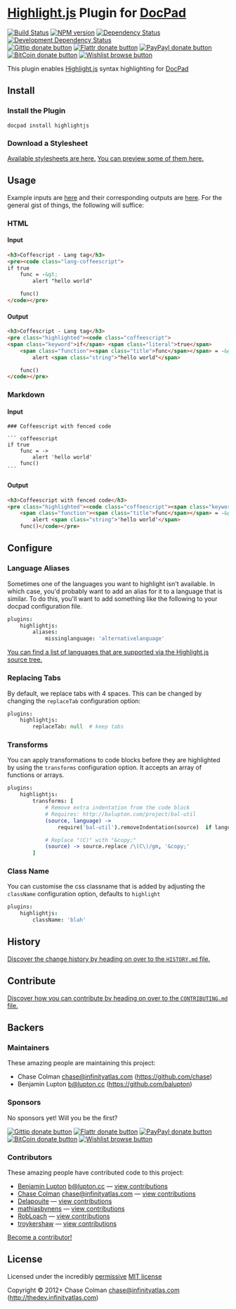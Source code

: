 # [Highlight.js](https://github.com/isagalaev/highlight.js) Plugin for [DocPad](http://docpad.org)

<!-- BADGES/ -->

[![Build Status](http://img.shields.io/travis-ci/docpad/docpad-plugin-highlightjs.png?branch=master)](http://travis-ci.org/docpad/docpad-plugin-highlightjs "Check this project's build status on TravisCI")
[![NPM version](http://badge.fury.io/js/docpad-plugin-highlightjs.png)](https://npmjs.org/package/docpad-plugin-highlightjs "View this project on NPM")
[![Dependency Status](https://david-dm.org/docpad/docpad-plugin-highlightjs.png?theme=shields.io)](https://david-dm.org/docpad/docpad-plugin-highlightjs)
[![Development Dependency Status](https://david-dm.org/docpad/docpad-plugin-highlightjs/dev-status.png?theme=shields.io)](https://david-dm.org/docpad/docpad-plugin-highlightjs#info=devDependencies)<br/>
[![Gittip donate button](http://img.shields.io/gittip/docpad.png)](https://www.gittip.com/docpad/ "Donate weekly to this project using Gittip")
[![Flattr donate button](http://img.shields.io/flattr/donate.png?color=yellow)](http://flattr.com/thing/344188/balupton-on-Flattr "Donate monthly to this project using Flattr")
[![PayPayl donate button](http://img.shields.io/paypal/donate.png?color=yellow)](https://www.paypal.com/cgi-bin/webscr?cmd=_s-xclick&hosted_button_id=QB8GQPZAH84N6 "Donate once-off to this project using Paypal")
[![BitCoin donate button](http://img.shields.io/bitcoin/donate.png?color=yellow)](https://coinbase.com/checkouts/9ef59f5479eec1d97d63382c9ebcb93a "Donate once-off to this project using BitCoin")
[![Wishlist browse button](http://img.shields.io/wishlist/browse.png?color=yellow)](http://amzn.com/w/2F8TXKSNAFG4V "Buy an item on our wishlist for us")

<!-- /BADGES -->


This plugin enables [Highlight.js](https://github.com/isagalaev/highlight.js) syntax highlighting for [DocPad](https://docpad.org)


## Install

### Install the Plugin

```
docpad install highlightjs
```

### Download a Stylesheet

[Available stylesheets are here.](https://github.com/isagalaev/highlight.js/tree/8.0/src/styles) [You can preview some of them here.](http://highlightjs.org/static/test.html)


## Usage

Example inputs are [here](https://github.com/docpad/docpad-plugin-highlightjs/tree/master/test/src/documents) and their corresponding outputs are [here](https://github.com/docpad/docpad-plugin-highlightjs/tree/master/test/out-expected). For the general gist of things, the following will suffice:

### HTML

#### Input

``` html
<h3>Coffescript - Lang tag</h3>
<pre><code class="lang-coffeescript">
if true
	func = -&gt;
		alert "hello world"

	func()
</code></pre>
```

#### Output

``` html
<h3>Coffescript - Lang tag</h3>
<pre class="highlighted"><code class="coffeescript">
<span class="keyword">if</span> <span class="literal">true</span>
	<span class="function"><span class="title">func</span></span> = -&gt;
		alert <span class="string">"hello world"</span>

	func()
</code></pre>
```

### Markdown

#### Input

	### Coffeescript with fenced code

	``` coffeescript
	if true
		func = ->
			alert 'hello world'
		func()
	```

#### Output

``` html
<h3>Coffeescript with fenced code</h3>
<pre class="highlighted"><code class="coffeescript"><span class="keyword">if</span> <span class="literal">true</span>
	<span class="function"><span class="title">func</span></span> = -&gt;
		alert <span class="string">'hello world'</span>
	func()</code></pre>
```


## Configure

### Language Aliases
Sometimes one of the languages you want to highlight isn't available. In which case, you'd probably want to add an alias for it to a language that is similar. To do this, you'll want to add something like the following to your docpad configuration file.

``` coffee
plugins:
	highlightjs:
		aliases:
			missinglanguage: 'alternativelanguage'
```

[You can find a list of languages that are supported via the Highlight.js source tree.](https://github.com/isagalaev/highlight.js/tree/master/src/languages)


### Replacing Tabs
By default, we replace tabs with 4 spaces. This can be changed by changing the `replaceTab` configuration option:

``` coffee
plugins:
	highlightjs:
		replaceTab: null  # keep tabs
```


### Transforms

You can apply transformations to code blocks before they are highlighted by using the `transforms` configuration option. It accepts an array of functions or arrays.

``` coffee
plugins:
	highlightjs:
		transforms: [
			# Remove extra indentation from the code block
			# Requires: http://balupton.com/project/bal-util
			(source, language) ->
				require('bal-util').removeIndentation(source)  if language in ['bash','coffeescript']

			# Replace "(C)" with "&copy;"
			(source) -> source.replace /\(C\)/gm, '&copy;'
		]
```

### Class Name

You can customise the css classname that is added by adjusting the `className` configuration option, defaults to `highlight`

``` coffee
plugins:
	highlightjs:
		className: 'blah'
```


<!-- HISTORY/ -->

## History
[Discover the change history by heading on over to the `HISTORY.md` file.](https://github.com/docpad/docpad-plugin-highlightjs/blob/master/HISTORY.md#files)

<!-- /HISTORY -->


<!-- CONTRIBUTE/ -->

## Contribute

[Discover how you can contribute by heading on over to the `CONTRIBUTING.md` file.](https://github.com/docpad/docpad-plugin-highlightjs/blob/master/CONTRIBUTING.md#files)

<!-- /CONTRIBUTE -->


<!-- BACKERS/ -->

## Backers

### Maintainers

These amazing people are maintaining this project:

- Chase Colman <chase@infinityatlas.com> (https://github.com/chase)
- Benjamin Lupton <b@lupton.cc> (https://github.com/balupton)

### Sponsors

No sponsors yet! Will you be the first?

[![Gittip donate button](http://img.shields.io/gittip/docpad.png)](https://www.gittip.com/docpad/ "Donate weekly to this project using Gittip")
[![Flattr donate button](http://img.shields.io/flattr/donate.png?color=yellow)](http://flattr.com/thing/344188/balupton-on-Flattr "Donate monthly to this project using Flattr")
[![PayPayl donate button](http://img.shields.io/paypal/donate.png?color=yellow)](https://www.paypal.com/cgi-bin/webscr?cmd=_s-xclick&hosted_button_id=QB8GQPZAH84N6 "Donate once-off to this project using Paypal")
[![BitCoin donate button](http://img.shields.io/bitcoin/donate.png?color=yellow)](https://coinbase.com/checkouts/9ef59f5479eec1d97d63382c9ebcb93a "Donate once-off to this project using BitCoin")
[![Wishlist browse button](http://img.shields.io/wishlist/browse.png?color=yellow)](http://amzn.com/w/2F8TXKSNAFG4V "Buy an item on our wishlist for us")

### Contributors

These amazing people have contributed code to this project:

- [Benjamin Lupton](https://github.com/balupton) <b@lupton.cc> — [view contributions](https://github.com/docpad/docpad-plugin-highlightjs/commits?author=balupton)
- [Chase Colman](https://github.com/chase) <chase@infinityatlas.com> — [view contributions](https://github.com/docpad/docpad-plugin-highlightjs/commits?author=chase)
- [Delapouite](https://github.com/Delapouite) — [view contributions](https://github.com/docpad/docpad-plugin-highlightjs/commits?author=Delapouite)
- [mathiasbynens](https://github.com/mathiasbynens) — [view contributions](https://github.com/docpad/docpad-plugin-highlightjs/commits?author=mathiasbynens)
- [RobLoach](https://github.com/RobLoach) — [view contributions](https://github.com/docpad/docpad-plugin-highlightjs/commits?author=RobLoach)
- [troykershaw](https://github.com/troykershaw) — [view contributions](https://github.com/docpad/docpad-plugin-highlightjs/commits?author=troykershaw)

[Become a contributor!](https://github.com/docpad/docpad-plugin-highlightjs/blob/master/CONTRIBUTING.md#files)

<!-- /BACKERS -->


<!-- LICENSE/ -->

## License

Licensed under the incredibly [permissive](http://en.wikipedia.org/wiki/Permissive_free_software_licence) [MIT license](http://creativecommons.org/licenses/MIT/)

Copyright &copy; 2012+ Chase Colman <chase@infinityatlas.com> (http://thedev.infinityatlas.com)

<!-- /LICENSE -->


